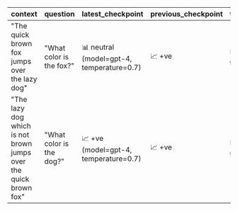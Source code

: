 | context | question | latest_checkpoint | previous_checkpoint | the_checkpoint_before |
| --- | --- | --- | --- | --- |
| "The quick brown fox jumps over the lazy dog" | "What color is the fox?" | 📊 neutral (model=gpt-4, temperature=0.7) | 📈 +ve | 📈 +ve (model=gpt-4, temperature=0.7) |
| "The lazy dog which is not brown jumps over the quick brown fox" | "What color is the dog?" | 📈 +ve (model=gpt-4, temperature=0.7) | 📈 +ve | 📈 +ve (model=gpt-4, temperature=0.7) |